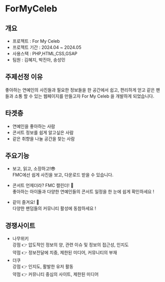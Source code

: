 # ForMyCeleb

## 개요
- 프로젝트 : For My Celeb
- 프로젝트 기간 : 2024.04 ~ 2024.05
- 사용스택 : PHP,HTML,CSS,GSAP
- 팀원 : 김혜지, 박진아, 송성민

## 주제선정 이유
좋아하는 연예인의 사진들과 필요한 정보들을 한 공간에서 쉽고, 편리하게 얻고 같은 팬들과 소통 할 수 있는 웹페이지를 만들고자 For My Celeb 을 개발하게 되었습니다.

## 타겟층
- 연예인을 좋아하는 사람
- 콘서트 정보를 쉽게 알고싶은 사람
- 같은 취향을 나눌 공간을 찾는 사람

## 주요기능
- 보고, 읽고, 소장하고!😎 <br>
FMC에선 쉽게 사진을 보고, 다운로드 받을 수 있습니다. 

- 콘서트 언제더라? FMC 캘린더! 🤩 <br>
좋아하는 아이돌과 다양한 연예인들의 콘서트 일정을 한 눈에 쉽게 확인하세요 !

- 같이 즐겨요! 🥳 <br>
다양한 팬덤들의 커뮤니티 활성에 동참하세요 !

## 경쟁사이트
- 나무위키<br>
강점 👉 압도적인 정보의 양, 관련 이슈 및 정보의 접근성, 인지도<br>
약점 👉 정보전달에 치중, 제한된 미디어, 커뮤니티의 부재<br>
- 더쿠<br>
강점 👉 인지도, 활발한 유저 활동<br>
약점 👉 커뮤니티 중심의 사이트, 제한된 미디어<br>

